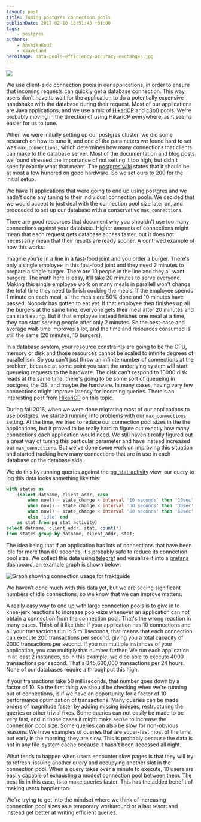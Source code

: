 ```yaml
---
layout: post
title: Tuning postgres connection pools
publishDate: 2017-02-10 13:51:43 +01:00
tags: 
    - postgres
authors:
    - AnshikaKoul
    - kaaveland
heroImage: data-pools-efficiency-accuracy-exchanges.jpg
---
```


![](data-pools-efficiency-accuracy-exchanges.jpg)

We use client-side connection pools in our applications, in order to ensure that incoming requests can quickly get a database connection. This way, users don't have to wait for the application to do a potentially expensive handshake with the database during their request. Most of our applications are Java applications, and we use a mix of [HikariCP](https://github.com/brettwooldridge/HikariCP "HikariCP GitHub") and [c3p0](https://github.com/swaldman/c3p0) pools. We're probably moving in the direction of using HikariCP everywhere, as it seems easier for us to tune.

When we were initially setting up our postgres cluster, we did some research on how to tune it, and one of the parameters we found hard to set was `max_connections`, which determines how many connections that clients can make to the database server. Most of the documentation and blog posts we found stressed the importance of not setting it too high, but didn't specify exactly what that meant. The [postgres wiki](https://wiki.postgresql.org/wiki/Tuning_Your_PostgreSQL_Server) states that it should be at most a few hundred on good hardware. So we set ours to 200 for the initial setup.

We have 11 applications that were going to end up using postgres and we hadn't done any tuning to their individual connection pools. We decided that we would accept to just deal with the connection pool size later on, and proceeded to set up our database with a conservative `max_connections`.

There are good resources that document why you shouldn't use too many connections against your database. Higher amounts of connections might mean that each request gets database access faster, but it does not necessarily mean that their results are ready sooner. A contrived example of how this works:

Imagine you're in a line in a fast-food joint and you order a burger. There's only a single employee in this fast-food joint and they need 2 minutes to prepare a single burger. There are 10 people in the line and they all want burgers. The math here is easy, it'll take 20 minutes to serve everyone. Making this single employee work on many meals in parallell won't change the total time they need to finish cooking the meals. If the employee spends 1 minute on each meal, all the meals are 50% done and 10 minutes have passed. Nobody has gotten to eat yet. If that employee then finishes up all the burgers at the same time, everyone gets their meal after 20 minutes and can start eating. But if that employee instead finishes one meal at a time, they can start serving people after only 2 minutes. So the best-case and average wait-time improves a lot, and the time and resources consumed is still the same (20 minutes, 10 burgers).

In a database system, your resource constraints are going to be the CPU, memory or disk and those resources cannot be scaled to infinite degrees of parallellism. So you can't just throw an infinite number of connections at the problem, because at some point you start the underlying system will start queueing requests to the hardware. The disk can't respond to 10000 disk reads at the same time, there's going to be some sort of queueing in postgres, the OS, and maybe the hardware. In many cases, having very few connections might improve latency for incoming queries. There's an interesting post from [HikariCP](https://github.com/brettwooldridge/HikariCP/wiki/About-Pool-Sizing "HikariCP About Pool Sizing") on this topic.

During fall 2016, when we were done migrating most of our applications to use postgres, we started running into problems with our `max_connections` setting. At the time, we tried to reduce our connection pool sizes in the the applications, but it proved to be really hard to figure out exactly how many connections each application would need. We still haven't really figured out a great way of tuning this particular parameter and have instead increased our `max_connections`. But we've done some work on improving this situation and started tracking how many connections that are in use in each database on the database side.

We do this by running queries against the [pg_stat_activity](https://www.postgresql.org/docs/9.5/static/monitoring-stats.html#PG-STAT-ACTIVITY-VIEW) view, our query to log this data looks something like this:

```sql
with states as
    (select datname, client_addr, case
        when now() - state_change < interval '10 seconds' then '10sec'
        when now() - state_change < interval '30 seconds' then '30sec'
        when now() - state_change < interval '60 seconds' then '60sec'
        else 'idle' end
    as stat from pg_stat_activity)
select datname, client_addr, stat, count(*)
from states group by datname, client_addr, stat;
```

The idea being that if an application has lots of connections that have been idle for more than 60 seconds, it's probably safe to reduce its connection pool size. We collect this data using [telegraf](https://github.com/influxdata/telegraf) and visualize it into a [grafana](https://github.com/grafana/grafana) dashboard, an example graph is shown below:

<img alt="Graph showing connection usage for fraktguide" src="connection_usage.png">

We haven't done much with this data yet, but we are seeing significant numbers of idle connections, so we know that we can improve matters.

A really easy way to end up with large connection pools is to give in to knee-jerk reactions to increase pool-size whenever an application can not obtain a connection from the connection pool. That's the wrong reaction in many cases. Think of it like this: If your application has 10 connections and all your transactions run in 5 milliseconds, that means that each connection can execute 200 transactions per second, giving you a total capacity of 2000 transactions per second. If you run multiple instances of your application, you can multiply that number further. We run each application in at least 2 instances, so in this example, we'd be able to execute 4000 transactions per second. That's 345,600,000 transactions per 24 hours. None of our databases require a throughput this high.

If your transactions take 50 milliseconds, that number goes down by a factor of 10. So the first thing we should be checking when we're running out of connections, is if we have an opportunity for a factor of 10 performance optimization of transactions. Many queries can be made orders of magnitude faster by adding missing indexes, restructuring the queries or other trivial fixes. Some queries can not easily be made to be very fast, and in those cases it might make sense to increase the connection pool size. Some queries can also be slow for non-obvious reasons. We have examples of queries that are super-fast most of the time, but early in the morning, they are slow. This is probably because the data is not in any file-system cache because it hasn't been accessed all night.

What tends to happen when users encounter slow pages is that they will try to refresh, issuing another query and occupying another slot in the connection pool. When a query takes over a minute to execute, 10 users are easily capable of exhausting a modest connection pool between them. The best fix in this case, is to make queries faster. This has the added benefit of making users happier too.

We're trying to get into the mindset where we think of increasing connection pool sizes as a temporary workaround or a last resort and instead get better at writing efficient queries.
